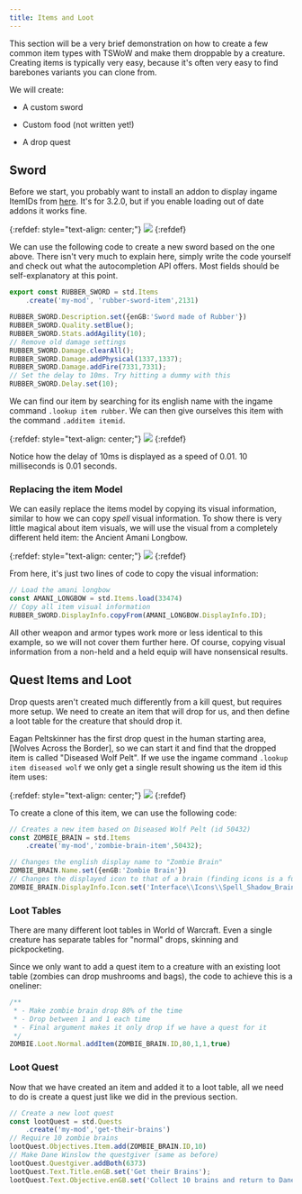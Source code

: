 ```yaml
---
title: Items and Loot
---
```


This section will be a very brief demonstration on how to create a few common item types with TSWoW and make them droppable by a creature. Creating items is typically very easy, because it's often very easy to find barebones variants you can clone from.

We will create:

- A custom sword

- Custom food (not written yet!)

- A drop quest

## Sword

Before we start, you probably want to install an addon to display ingame ItemIDs from [here](https://www.curseforge.com/wow/addons/project-3985/download/371119). It's for 3.2.0, but if you enable loading out of date addons it works fine. 

{:refdef: style="text-align: center;"}
![](../shortsword.png)
{:refdef}

We can use the following code to create a new sword based on the one above. There isn't very much to explain here, simply write the code yourself and check out what the autocompletion API offers. Most fields should be self-explanatory at this point.

```ts
export const RUBBER_SWORD = std.Items
    .create('my-mod', 'rubber-sword-item',2131)

RUBBER_SWORD.Description.set({enGB:'Sword made of Rubber'})
RUBBER_SWORD.Quality.setBlue();
RUBBER_SWORD.Stats.addAgility(10);
// Remove old damage settings
RUBBER_SWORD.Damage.clearAll();
RUBBER_SWORD.Damage.addPhysical(1337,1337);
RUBBER_SWORD.Damage.addFire(7331,7331);
// Set the delay to 10ms. Try hitting a dummy with this
RUBBER_SWORD.Delay.set(10);
```

We can find our item by searching for its english name with the ingame command `.lookup item rubber`. We can then give ourselves this item with the command `.additem itemid`.

{:refdef: style="text-align: center;"}
![](../rubber-sword.png)
{:refdef}

Notice how the delay of 10ms is displayed as a speed of 0.01. 10 milliseconds is 0.01 seconds.

### Replacing the item Model

We can easily replace the items model by copying its visual information, similar to how we can copy _spell_ visual information. To show there is very little magical about item visuals, we will use the visual from a completely different held item: the Ancient Amani Longbow.

{:refdef: style="text-align: center;"}
![](../amani-longbow.png)
{:refdef}

From here, it's just two lines of code to copy the visual information:

```ts
// Load the amani longbow
const AMANI_LONGBOW = std.Items.load(33474)
// Copy all item visual information
RUBBER_SWORD.DisplayInfo.copyFrom(AMANI_LONGBOW.DisplayInfo.ID);
```

All other weapon and armor types work more or less identical to this example, so we will not cover them further here. Of course, copying visual information from a non-held and a held equip will have nonsensical results.

## Quest Items and Loot

Drop quests aren't created much differently from a kill quest, but requires more setup. We need to create an item that will drop for us, and then define a loot table for the creature that should drop it.

Eagan Peltskinner has the first drop quest in the human starting area, [Wolves Across the Border], so we can start it and find that the dropped item is called "Diseased Wolf Pelt". If we use the ingame command `.lookup item diseased wolf` we only get a single result showing us the item id this item uses:

{:refdef: style="text-align: center;"}
![](../diseased-wolf-pelt.png)
{:refdef}

To create a clone of this item, we can use the following code:

```ts
// Creates a new item based on Diseased Wolf Pelt (id 50432)
const ZOMBIE_BRAIN = std.Items
    .create('my-mod','zombie-brain-item',50432);

// Changes the english display name to "Zombie Brain"
ZOMBIE_BRAIN.Name.set({enGB:'Zombie Brain'})
// Changes the displayed icon to that of a brain (finding icons is a future tutorial)
ZOMBIE_BRAIN.DisplayInfo.Icon.set('Interface\\Icons\\Spell_Shadow_Brainwash.blp')
```

### Loot Tables

There are many different loot tables in World of Warcraft. Even a single creature has separate tables for "normal" drops, skinning and pickpocketing.

Since we only want to add a quest item to a creature with an existing loot table (zombies can drop mushrooms and bags), the code to achieve this is a oneliner:

```ts
/** 
 * - Make zombie brain drop 80% of the time 
 * - Drop between 1 and 1 each time
 * - Final argument makes it only drop if we have a quest for it
 */
ZOMBIE.Loot.Normal.addItem(ZOMBIE_BRAIN.ID,80,1,1,true)
```

### Loot Quest

Now that we have created an item and added it to a loot table, all we need to do is create a quest just like we did in the previous section. 

```ts
// Create a new loot quest
const lootQuest = std.Quests
    .create('my-mod','get-their-brains')
// Require 10 zombie brains
lootQuest.Objectives.Item.add(ZOMBIE_BRAIN.ID,10)
// Make Dane Winslow the questgiver (same as before)
lootQuest.Questgiver.addBoth(6373)
lootQuest.Text.Title.enGB.set('Get their Brains');
lootQuest.Text.Objective.enGB.set('Collect 10 brains and return to Dane Winslow.');
```

